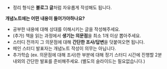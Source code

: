 - 정리 형식은 **블로그 글**처럼 자유롭게 작성해도 됩니다.

**개념노트에는 어떤 내용이 들어가야하나요?**

- 공부한 내용에 대해 상대를 이해시키는 글을 작성해주세요.
- (추가) 책을 읽는 과정에서 **생기는 의문점**을 최소 1개 이상 뽑아주세요.
- 스터디 전까지 그 의문점에 대해 **간단한 조사/답변**을 덧붙여오면 됩니다.
- 메인 스터디 발표자는 개념노트 작성이 의무는 아닙니다.
- 추가학습 (ex. 의문점에 대해 조사)한 부분에 대해 정기 스터디 시간에 진행할 2분 내외의 간단한 발표를 준비해주세요. (별도의 슬라이드는 필요없습니다.)